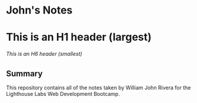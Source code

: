# John's Notes
# This is an H1 header (largest)
###### This is an H6 header (smallest)

## Summary 

This repository contains all of the notes taken by William John Rivera for the Lighthouse Labs Web Development Bootcamp.
